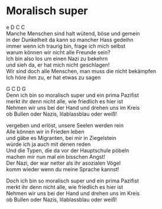 # Moralisch super

e	D	C	C  
Manche Menschen sind halt wütend, böse und gemein  
in der Dunkelheit da kann so mancher Hass gedeihn  
immer wenn ich traurig bin, frage ich mich selbst  
warum können wir nicht alle Freunde sein?  
Ich bin also los um einen Nazi zu bekehrn   
und sieh da, er hat mich nicht geschlagen!  
Wir sind doch alle Menschen, man muss die nicht bekämpfen  
Ich höre ihm zu, er hat etwas zu sagen

G	C	D	G  
Denn ich bin so moralisch super und ein prima Pazifist  
merkt ihr denn nicht alle, wie friedlich es hier ist  
Nehmen wir uns bei der Hand und drehen uns im Kreis  
ob Bullen oder Nazis, lilablassblau oder weiß!

vergeben und erlöst, unsere Seelen werden rein  
Alle können wir in Frieden leben  
und gäbe es Migranten, bei mir in Ziegelstein  
würde ich ja auch mit denen reden  
Und die Typen, die da vor der Hauptschule pöbeln  
machen mir nun mal ein bisschen Angst!  
Der Nazi, der war netter als ihr asozialen Vögel  
komm wieder wenn du meine Sprache kannst!

Doch ich bin so moralisch super und ein prima Pazifist  
merkt ihr denn nicht alle, wie friedlich es hier ist  
Nehmen wir uns bei der Hand und drehen uns im Kreis  
ob Bullen oder Nazis, lilablassblau oder weiß!

